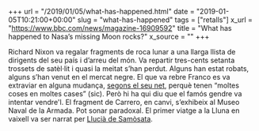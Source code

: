 +++
url = "/2019/01/05/what-has-happened.html"
date = "2019-01-05T10:21:00+00:00"
slug = "what-has-happened"
tags = ["retalls"]
x_url = "https://www.bbc.com/news/magazine-16909592"
title = "What has happened to Nasa’s missing Moon rocks?"
x_source = ""
+++


Richard Nixon va regalar fragments de roca lunar a una llarga llista de dirigents del seu país i d’arreu del món. Va repartir tres-cents setanta trossets de satèl·lit i quasi la meitat s’han perdut. Alguns han estat robats, alguns s’han venut en el mercat negre. El que va rebre Franco es va extraviar en alguna mudança, [segons el seu net](https://www.elmundo.es/elmundo/2009/07/20/ciencia/1248121248.html), perquè tenen “moltes coses en moltes cases” (sic). Però hi ha qui diu que el famós gendre va intentar vendre'l. El fragment de Carrero, en canvi, s’exhibeix al Museo Naval de la Armada. Pot sonar paradoxal. El primer viatge a la Lluna en vaixell va ser narrat per [Llucià de Samòsata](https://ca.wikipedia.org/wiki/Hist%C3%B2ria_vertadera).

